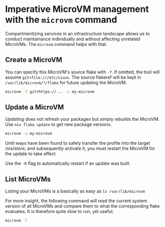 # Imperative MicroVM management with the `microvm` command

Compartmentizing services in an infrastructure landscape allows us to
conduct maintainance individually and without affecting unrelated
MicroVMs. The `microvm` command helps with that.

## Create a MicroVM

You can specify this MicroVM's source flake with `-f`. If omitted, the
tool will assume `git+file:///etc/nixos`. The source flakeref will be
kept in `/var/lib/microvm/*/flake` for future updating the MicroVM.

```bash
microvm -f git+https://... -c my-microvm
```

## Update a MicroVM

*Updating* does not refresh your packages but simply rebuilds the
MicroVM. Use `nix flake update` to get new package versions.

```bash
microvm -u my-microvm
```

Until ways have been found to safely transfer the profile into the
target /nix/store, and subsequently activate it, you must restart the
MicroVM for the update to take effect.

Use the `-R` flag to automatically restart if an update was built.

## List MicroVMs

Listing your MicroVMs is a basically as easy as `ls /var/lib/microvm`

For more insight, the following command will read the current system
version of all MicroVMs and compare them to what the corresponding
flake evaluates. It is therefore quite slow to run, yet useful.

```bash
microvm -l
```
